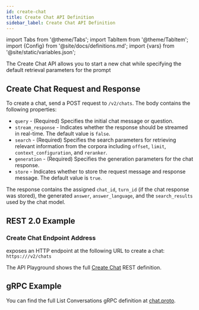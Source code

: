 ```yaml
---
id: create-chat
title: Create Chat API Definition
sidebar_label: Create Chat API Definition
---
```


import Tabs from '@theme/Tabs';
import TabItem from '@theme/TabItem';
import {Config} from '@site/docs/definitions.md';
import {vars} from '@site/static/variables.json';

The Create Chat API allows you to start a new chat while specifying the 
default retrieval parameters for the prompt

## Create Chat Request and Response

To create a chat, send a POST request to `/v2/chats`. The body contains the 
following properties:

* `query` - (Required) Specifies the initial chat message or question.
* `stream_response` - Indicates whether the response should be streamed in 
  real-time. The default value is `false`.
* `search` - (Required) Specifies the search parameters for retrieving 
  relevant information from the corpora including `offset`, `limit`, 
  `context_configuration`, and `reranker`.
* `generation` - (Required) Specifies the generation parameters for the chat 
  response.
* `store` - Indicates whether to store the request message and response 
  message. The default value is `true`.

The response contains the assigned `chat_id`, `turn_id` (if the chat response 
was stored), the generated `answer`, `answer_language`, and the `search_results` 
used by the chat model.

## REST 2.0 Example

### Create Chat Endpoint Address

<Config v="names.product"/> exposes an HTTP endpoint at the following URL
to create a chat:
<code>https://<Config v="domains.rest.indexing"/>/v2/chats</code>

The API Playground shows the full [Create Chat](/docs/rest-api/create-chat) REST definition.

## gRPC Example

You can find the full List Conversations gRPC definition at [chat.proto](https://github.com/vectara/protos/blob/main/chat.proto).